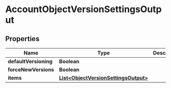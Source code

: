 

# AccountObjectVersionSettingsOutput


## Properties

| Name | Type | Description | Notes |
|------------ | ------------- | ------------- | -------------|
|**defaultVersioning** | **Boolean** |  |  [optional] |
|**forceNewVersions** | **Boolean** |  |  [optional] |
|**items** | [**List&lt;ObjectVersionSettingsOutput&gt;**](ObjectVersionSettingsOutput.md) |  |  [optional] |



